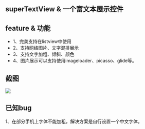 ## superTextView & 一个富文本展示控件

## feature & 功能

* 1、完美支持在listview中使用
* 2、支持网络图片、文字混排展示
* 3、支持文字加粗、倾斜、颜色
* 4、图片展示可以支持使用imageloader、picasso、glide等。

## 截图

<img src="screencut/" />

## 已知bug

1、在部分手机上字体不能加粗，解决方案是自行设置一个中文字体。

